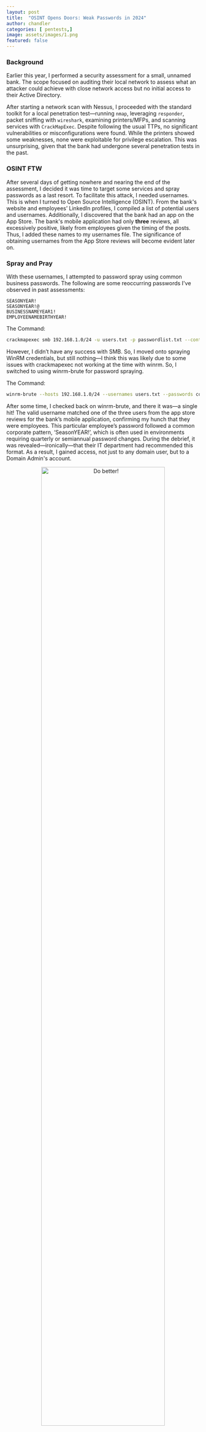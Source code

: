 ```yaml
---
layout: post
title:  "OSINT Opens Doors: Weak Passwords in 2024"
author: chandler
categories: [ pentests,]
image: assets/images/1.png
featured: false
---
```


### Background

Earlier this year, I performed a security assessment for a small, unnamed bank. The scope focused on auditing their local network to assess what an attacker could achieve with close network access but no initial access to their Active Directory.

After starting a network scan with Nessus, I proceeded with the standard toolkit for a local penetration test—running `nmap`, leveraging `responder`, packet sniffing with `wireshark`, examining printers/MFPs, and scanning services with `CrackMapExec`. Despite following the usual TTPs, no significant vulnerabilities or misconfigurations were found. While the printers showed some weaknesses, none were exploitable for privilege escalation. This was unsurprising, given that the bank had undergone several penetration tests in the past.

### OSINT FTW

After several days of getting nowhere and nearing the end of the assessment, I decided it was time to target some services and spray passwords as a last resort. To facilitate this attack, I needed usernames. This is when I turned to Open Source Intelligence (OSINT). From the bank's website and employees’ LinkedIn profiles, I compiled a list of potential users and usernames. Additionally, I discovered that the bank had an app on the App Store. The bank's mobile application had only <b>three</b> reviews, all excessively positive, likely from employees given the timing of the posts. Thus, I added these names to my usernames file. The significance of obtaining usernames from the App Store reviews will become evident later on.


### Spray and Pray

With these usernames, I attempted to password spray using common business passwords. The following are some reoccurring passwords I've observed in past assessments:

```code
SEASONYEAR!
SEASONYEAR!@
BUSINESSNAMEYEAR1!
EMPLOYEENAMEBIRTHYEAR!
```
The Command:

```bash
crackmapexec smb 192.168.1.0/24 -u users.txt -p passwordlist.txt --continue-on-success
```

However, I didn’t have any success with SMB. So, I moved onto spraying WinRM credentials, but still nothing—I think this was likely due to some issues with crackmapexec not working at the time with winrm. So, I switched to using winrm-brute for password spraying.

The Command:

```bash
winrm-brute --hosts 192.168.1.0/24 --usernames users.txt --passwords common_passwords.txt
```

After some time, I checked back on winrm-brute, and there it was—a single hit! The valid username matched one of the three users from the app store reviews for the bank’s mobile application, confirming my hunch that they were employees. This particular employee’s password followed a common corporate pattern, ‘SeasonYEAR!’, which is often used in environments requiring quarterly or semiannual password changes. During the debrief, it was revealed—ironically—that their IT department had recommended this format. As a result, I gained access, not just to any domain user, but to a Domain Admin's account.

<p align="center">
  <img src="../assets/images/bad-password.jfif" alt="Do better!" title="Bad Passsword" width="80%" />
</p>

This assessment reveals that passwords continue to offer easy entry points for attackers. Implementing stringent password policies and regular security training is vital. Additionally, thorough <b>OSINT</b> is critical for pentesters, as it widens the attack surface, making our target easier to breach. For us, this means a greater likelihood of identifying and exploiting these gaps before the real threat actors have a chance. 
